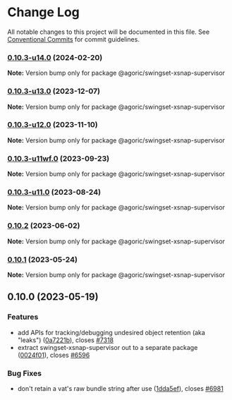 # Change Log

All notable changes to this project will be documented in this file.
See [Conventional Commits](https://conventionalcommits.org) for commit guidelines.

### [0.10.3-u14.0](https://github.com/Agoric/agoric-sdk/compare/@agoric/swingset-xsnap-supervisor@0.10.3-u13.0...@agoric/swingset-xsnap-supervisor@0.10.3-u14.0) (2024-02-20)

**Note:** Version bump only for package @agoric/swingset-xsnap-supervisor





### [0.10.3-u13.0](https://github.com/Agoric/agoric-sdk/compare/@agoric/swingset-xsnap-supervisor@0.10.3-u12.0...@agoric/swingset-xsnap-supervisor@0.10.3-u13.0) (2023-12-07)

**Note:** Version bump only for package @agoric/swingset-xsnap-supervisor





### [0.10.3-u12.0](https://github.com/Agoric/agoric-sdk/compare/@agoric/swingset-xsnap-supervisor@0.10.3-u11wf.0...@agoric/swingset-xsnap-supervisor@0.10.3-u12.0) (2023-11-10)

**Note:** Version bump only for package @agoric/swingset-xsnap-supervisor





### [0.10.3-u11wf.0](https://github.com/Agoric/agoric-sdk/compare/@agoric/swingset-xsnap-supervisor@0.10.3-u11.0...@agoric/swingset-xsnap-supervisor@0.10.3-u11wf.0) (2023-09-23)

**Note:** Version bump only for package @agoric/swingset-xsnap-supervisor





### [0.10.3-u11.0](https://github.com/Agoric/agoric-sdk/compare/@agoric/swingset-xsnap-supervisor@0.10.2...@agoric/swingset-xsnap-supervisor@0.10.3-u11.0) (2023-08-24)

**Note:** Version bump only for package @agoric/swingset-xsnap-supervisor





### [0.10.2](https://github.com/Agoric/agoric-sdk/compare/@agoric/swingset-xsnap-supervisor@0.10.1...@agoric/swingset-xsnap-supervisor@0.10.2) (2023-06-02)

**Note:** Version bump only for package @agoric/swingset-xsnap-supervisor





### [0.10.1](https://github.com/Agoric/agoric-sdk/compare/@agoric/swingset-xsnap-supervisor@0.10.0...@agoric/swingset-xsnap-supervisor@0.10.1) (2023-05-24)

**Note:** Version bump only for package @agoric/swingset-xsnap-supervisor





## 0.10.0 (2023-05-19)


### Features

* add APIs for tracking/debugging undesired object retention (aka "leaks") ([0a7221b](https://github.com/Agoric/agoric-sdk/commit/0a7221b3c04f3b2894c30346fa2ea6fb0130c046)), closes [#7318](https://github.com/Agoric/agoric-sdk/issues/7318)
* extract swingset-xsnap-supervisor out to a separate package ([0024f01](https://github.com/Agoric/agoric-sdk/commit/0024f0128ff658c93468069b6fa5cc3bebfbdc78)), closes [#6596](https://github.com/Agoric/agoric-sdk/issues/6596)


### Bug Fixes

* don't retain a vat's raw bundle string after use ([1dda5ef](https://github.com/Agoric/agoric-sdk/commit/1dda5ef23e8fa624942a580487b3c94595eae5c3)), closes [#6981](https://github.com/Agoric/agoric-sdk/issues/6981)
